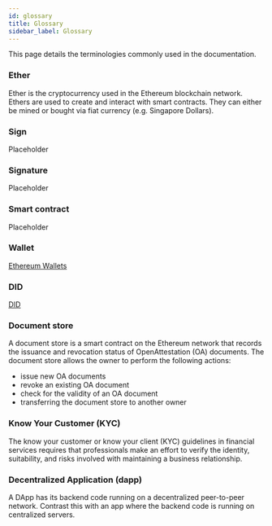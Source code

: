 ```yaml
---
id: glossary
title: Glossary
sidebar_label: Glossary
---
```


This page details the terminologies commonly used in the documentation.

### Ether

Ether is the cryptocurrency used in the Ethereum blockchain network. Ethers are used to create and interact with smart contracts. They can either be mined or bought via fiat currency (e.g. Singapore Dollars).

### Sign

Placeholder

### Signature

Placeholder

### Smart contract

Placeholder

### Wallet

[Ethereum Wallets](https://ethereum.org/en/wallets/#:~:text=Ethereum%20wallets%20are%20applications%20that,funds%20and%20manage%20your%20ETH%20)

### DID

[DID](https://www.w3.org/TR/did-core/)

### Document store

A document store is a smart contract on the Ethereum network that records the issuance and revocation status of OpenAttestation (OA) documents. The document store allows the owner to perform the following actions:

- issue new OA documents
- revoke an existing OA document
- check for the validity of an OA document
- transferring the document store to another owner

### Know Your Customer (KYC)

The know your customer or know your client (KYC) guidelines in financial services requires that professionals make an effort to verify the identity, suitability, and risks involved with maintaining a business relationship.

### Decentralized Application (dapp)

A DApp has its backend code running on a decentralized peer-to-peer network. Contrast this with an app where the backend code is running on centralized servers.
